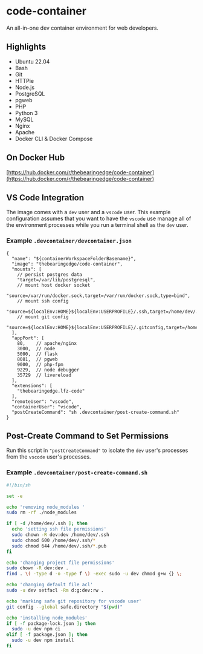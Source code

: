 # code-container

An all-in-one dev container environment for web developers.

## Highlights

- Ubuntu 22.04
- Bash
- Git
- HTTPie
- Node.js
- PostgreSQL
- pgweb
- PHP
- Python 3
- MySQL
- Nginx
- Apache
- Docker CLI & Docker Compose

## On Docker Hub

[https://hub.docker.com/r/thebearingedge/code-container](https://hub.docker.com/r/thebearingedge/code-container)

## VS Code Integration

The image comes with a `dev` user and a `vscode` user. This example configuration assumes that you want to have the `vscode` use manage all of the environment processes while you run a terminal shell as the `dev` user.

### Example `.devcontainer/devcontainer.json`

```jsonc
{
  "name": "${containerWorkspaceFolderBasename}",
  "image": "thebearingedge/code-container",
  "mounts": [
    // persist postgres data
    "target=/var/lib/postgresql",
    // mount host docker socket
    "source=/var/run/docker.sock,target=/var/run/docker.sock,type=bind",
    // mount ssh config
    "source=${localEnv:HOME}${localEnv:USERPROFILE}/.ssh,target=/home/dev/.ssh,type=bind",
    // mount git config
    "source=${localEnv:HOME}${localEnv:USERPROFILE}/.gitconfig,target=/home/dev/.gitconfig,type=bind"
  ],
  "appPort": [
    80,    // apache/nginx
    3000,  // node
    5000,  // flask
    8081,  // pgweb
    9000,  // php-fpm
    9229,  // node debugger
    35729  // livereload
  ],
  "extensions": [
    "thebearingedge.lfz-code"
  ],
  "remoteUser": "vscode",
  "containerUser": "vscode",
  "postCreateCommand": "sh .devcontainer/post-create-command.sh"
}
```

## Post-Create Command to Set Permissions

Run this script in `"postCreateCommand"` to isolate the `dev` user's processes from the `vscode` user's processes.

### Example `.devcontainer/post-create-command.sh`

```sh
#!/bin/sh

set -e

echo 'removing node_modules '
sudo rm -rf ./node_modules

if [ -d /home/dev/.ssh ]; then
  echo 'setting ssh file permissions'
  sudo chown -R dev:dev /home/dev/.ssh
  sudo chmod 600 /home/dev/.ssh/*
  sudo chmod 644 /home/dev/.ssh/*.pub
fi

echo 'changing project file permissions'
sudo chown -R dev:dev .
find . \( -type d -o -type f \) -exec sudo -u dev chmod g+w {} \;

echo 'changing default file acl'
sudo -u dev setfacl -Rm d:g:dev:rw .

echo 'marking safe git repository for vscode user'
git config --global safe.directory "$(pwd)"

echo 'installing node_modules'
if [ -f package-lock.json ]; then
  sudo -u dev npm ci
elif [ -f package.json ]; then
  sudo -u dev npm install
fi
```
